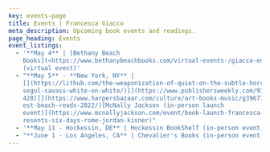 ```yaml
---
key: events-page
title: Events | Francesca Giacco
meta_description: Upcoming book events and readings.
page_heading: Events
event_listings:
  - '**May 4** | [Bethany Beach
    Books](<https://www.bethanybeachbooks.com/virtual-events-/giacco-edmondson>)
    (virtual event)'
  - "**May 5** - **New York, NY** |
    [](https://lithub.com/the-weaponization-of-quiet-on-the-subtle-horror-of-ay\
    segul-savass-white-on-white/)[](https://www.publishersweekly.com/9781538706\
    428)[](https://www.harpersbazaar.com/culture/art-books-music/g39677142/20-b\
    est-beach-reads-2022/)[McNally Jackson (in-person launch
    event)](https://www.mcnallyjackson.com/event/book-launch-francesca-giacco-p\
    resents-six-days-rome-jordan-kisner)"
  - '**May 11 - Hockessin, DE** | Hockessin BookShelf (in-person event)'
  - "**June 1 - Los Angeles, CA** | Chevalier's Books (in-person event)"
---
```

